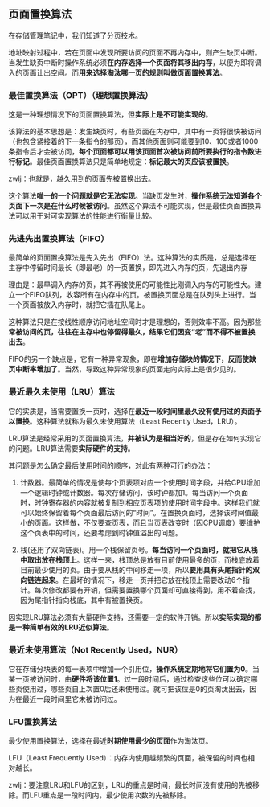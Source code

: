 ## 页面置换算法
在存储管理笔记中，我们知道了分页技术。

地址映射过程中，若在页面中发现所要访问的页面不再内存中，则产生缺页中断。当发生缺页中断时操作系统必须**在内存选择一个页面将其移出内存**，以便为即将调入的页面让出空间。而**用来选择淘汰哪一页的规则叫做页面置换算法**。

### 最佳置换算法（OPT）（理想置换算法）
这是一种理想情况下的页面置换算法，但**实际上是不可能实现的**。

该算法的基本思想是：发生缺页时，有些页面在内存中，其中有一页将很快被访问（也包含紧接着的下一条指令的那页），而其他页面则可能要到10、100或者1000条指令后才会被访问，**每个页面都可以用该页面首次被访问前所要执行的指令数进行标记**。最佳页面置换算法只是简单地规定：**标记最大的页应该被置换**。

zwlj：也就是，越久用到的页面先被置换出去。

这个算法**唯一的一个问题就是它无法实现**。当缺页发生时，**操作系统无法知道各个页面下一次是在什么时候被访问**。虽然这个算法不可能实现，但是最佳页面置换算法可以用于对可实现算法的性能进行衡量比较。

### 先进先出置换算法（FIFO）
最简单的页面置换算法是先入先出（FIFO）法。这种算法的实质是，总是选择在主存中停留时间最长（即最老）的一页置换，即先进入内存的页，先退出内存

理由是：最早调入内存的页，其不再被使用的可能性比刚调入内存的可能性大。建立一个FIFO队列，收容所有在内存中的页。被置换页面总是在队列头上进行。当一个页面被放入内存时，就把它插在队尾上。

这种算法只是在按线性顺序访问地址空间时才是理想的，否则效率不高。因为那些**常被访问的页，往往在主存中也停留得最久，结果它们因变“老”而不得不被置换出去**。

FIFO的另一个缺点是，它有一种异常现象，即在**增加存储块的情况下，反而使缺页中断率增加了**。当然，导致这种异常现象的页面走向实际上是很少见的。

### 最近最久未使用（LRU）算法
它的实质是，当需要置换一页时，选择在**最近一段时间里最久没有使用过的页面予以置换**。这种算法就称为最久未使用算法（Least Recently Used，LRU）。

LRU算法是经常采用的页面置换算法，**并被认为是相当好的**，但是存在如何实现它的问题。LRU算法需要**实际硬件的支持**。

其问题是怎么确定最后使用时间的顺序，对此有两种可行的办法：

1. 计数器。最简单的情况是使每个页表项对应一个使用时间字段，并给CPU增加一个逻辑时钟或计数器。每次存储访问，该时钟都加1。每当访问一个页面时，时钟寄存器的内容就被复制到相应页表项的使用时间字段中。这样我们就可以始终保留着每个页面最后访问的“时间”。在置换页面时，选择该时间值最小的页面。这样做，不仅要查页表，而且当页表改变时（因CPU调度）要维护这个页表中的时间，还要考虑到时钟值溢出的问题。

2. 栈(还用了双向链表)。用一个栈保留页号。**每当访问一个页面时，就把它从栈中取出放在栈顶上**。这样一来，栈顶总是放有目前使用最多的页，而栈底放着目前最少使用的页。由于要从栈的中间移走一项，所以**要用具有头尾指针的双向链连起来**。在最坏的情况下，移走一页并把它放在栈顶上需要改动6个指针。每次修改都要有开销，但需要置换哪个页面却可直接得到，用不着查找，因为尾指针指向栈底，其中有被置换页。

因实现LRU算法必须有大量硬件支持，还需要一定的软件开销。所以**实际实现的都是一种简单有效的LRU近似算法**。

### 最近未使用算法（Not Recently Used，NUR）
它在存储分块表的每一表项中增加一个引用位，**操作系统定期地将它们置为0**。当某一页被访问时，由**硬件将该位置1**。过一段时间后，通过检查这些位可以确定哪些页使用过，哪些页自上次置0后还未使用过。就可把该位是0的页淘汰出去，因为在最近一段时间里它未被访问过。

### LFU置换算法
最少使用置换算法，选择在最近**时期使用最少的页面**作为淘汰页。

LFU（Least Frequently Used）：内存内使用越频繁的页面，被保留的时间也相对越长。

zwlj：要注意LRU和LFU的区别，LRU的重点是时间，最长时间没有使用的先被移除。而LFU重点是一段时间内，最少使用次数的先被移除。
